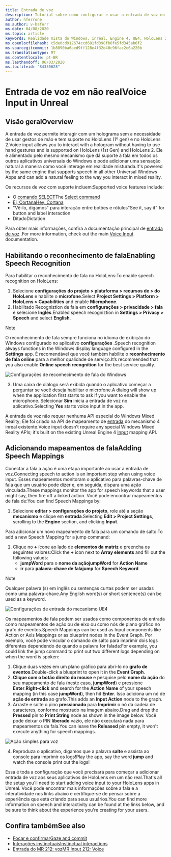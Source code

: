 ```yaml
---
title: Entrada de voz
description: Tutorial sobre como configurar e usar a entrada de voz no HoloLens 2 e no mecanismo inreal
author: hferrone
ms.author: v-haferr
ms.date: 04/08/2020
ms.topic: article
keywords: Realidade mista do Windows, inreal, Engine 4, UE4, HoloLens 2, voz, entrada de voz, reconhecimento de fala, realidade misturada, desenvolvimento, recursos, documentação, guias, hologramas, desenvolvimento de jogos
ms.openlocfilehash: c5de0cd912674ccd681fd398fb6fe5fd345ab6f2
ms.sourcegitcommit: 1b8090ba6aed9ff128e4f32d40c96fac2e6a220b
ms.translationtype: MT
ms.contentlocale: pt-BR
ms.lasthandoff: 06/03/2020
ms.locfileid: "84330628"
---
```

# <a name="voice-input-in-unreal"></a><span data-ttu-id="d20a6-104">Entrada de voz em não real</span><span class="sxs-lookup"><span data-stu-id="d20a6-104">Voice Input in Unreal</span></span>

## <a name="overview"></a><span data-ttu-id="d20a6-105">Visão geral</span><span class="sxs-lookup"><span data-stu-id="d20a6-105">Overview</span></span>
<span data-ttu-id="d20a6-106">A entrada de voz permite interagir com um holograma sem a necessidade de usar gestos de mão e tem suporte no HoloLens (1º gen) e no HoloLens 2.</span><span class="sxs-lookup"><span data-stu-id="d20a6-106">Voice input allows you to interact with a hologram without having to use hand gestures and is supported on HoloLens (1st Gen) and HoloLens 2.</span></span> <span data-ttu-id="d20a6-107">Ele é alimentado pelo mesmo mecanismo que dá suporte à fala em todos os outros aplicativos universais do Windows e pode adicionar uma sensação natural à maneira como você interage em realidade misturada.</span><span class="sxs-lookup"><span data-stu-id="d20a6-107">It's powered by the same engine that supports speech in all other Universal Windows Apps and can add a natural feeling to the way you interact in mixed reality.</span></span> 

<span data-ttu-id="d20a6-108">Os recursos de voz com suporte incluem:</span><span class="sxs-lookup"><span data-stu-id="d20a6-108">Supported voice features include:</span></span>
- <span data-ttu-id="d20a6-109">O [comando SELECT](https://docs.microsoft.com/windows/mixed-reality/voice-input#the-select-command)</span><span class="sxs-lookup"><span data-stu-id="d20a6-109">The [Select command](https://docs.microsoft.com/windows/mixed-reality/voice-input#the-select-command)</span></span>
- [<span data-ttu-id="d20a6-110">Ei, Cortana</span><span class="sxs-lookup"><span data-stu-id="d20a6-110">Hey, Cortana</span></span>](https://docs.microsoft.com/windows/mixed-reality/voice-input#hey-cortana)
- <span data-ttu-id="d20a6-111">"Vê-lo, digamos" para interação entre botões e rótulos</span><span class="sxs-lookup"><span data-stu-id="d20a6-111">"See it, say it" for button and label interaction</span></span>
- <span data-ttu-id="d20a6-112">Ditado</span><span class="sxs-lookup"><span data-stu-id="d20a6-112">Dictation</span></span>

<span data-ttu-id="d20a6-113">Para obter mais informações, confira a documentação principal de [entrada de voz](voice-input.md) .</span><span class="sxs-lookup"><span data-stu-id="d20a6-113">For more information, check out the main [Voice Input](voice-input.md) documentation.</span></span>

## <a name="enabling-speech-recognition"></a><span data-ttu-id="d20a6-114">Habilitando o reconhecimento de fala</span><span class="sxs-lookup"><span data-stu-id="d20a6-114">Enabling Speech Recognition</span></span>

<span data-ttu-id="d20a6-115">Para habilitar o reconhecimento de fala no HoloLens:</span><span class="sxs-lookup"><span data-stu-id="d20a6-115">To enable speech recognition on HoloLens:</span></span>
1. <span data-ttu-id="d20a6-116">Selecione **configurações do projeto > plataforma > recursos de > do HoloLens** e habilite o **microfone**.</span><span class="sxs-lookup"><span data-stu-id="d20a6-116">Select **Project Settings > Platform > HoloLens > Capabilities** and enable **Microphone**.</span></span> 
2. <span data-ttu-id="d20a6-117">Habilitado Recogniztion de fala em **configurações > privacidade > fala** e selecione **Inglês**.</span><span class="sxs-lookup"><span data-stu-id="d20a6-117">Enabled speech recogniztion in **Settings > Privacy > Speech** and select **English**.</span></span>

> [!NOTE]
> <span data-ttu-id="d20a6-118">O reconhecimento de fala sempre funciona no idioma de exibição do Windows configurado no aplicativo **configurações** .</span><span class="sxs-lookup"><span data-stu-id="d20a6-118">Speech recognition always functions in the Windows display language configured in the **Settings** app.</span></span> <span data-ttu-id="d20a6-119">É recomendável que você também habilite o **reconhecimento de fala online** para a melhor qualidade de serviço.</span><span class="sxs-lookup"><span data-stu-id="d20a6-119">It’s recommended that you also enable **Online speech recognition** for the best service quality.</span></span>

![Configurações de reconhecimento de fala do Windows](images/unreal/speech-recognition-settings.png)

3. <span data-ttu-id="d20a6-121">Uma caixa de diálogo será exibida quando o aplicativo começar a perguntar se você deseja habilitar o microfone.</span><span class="sxs-lookup"><span data-stu-id="d20a6-121">A dialog will show up when the application first starts to ask if you want to enable the microphone.</span></span> <span data-ttu-id="d20a6-122">Selecionar **Sim** inicia a entrada de voz no aplicativo.</span><span class="sxs-lookup"><span data-stu-id="d20a6-122">Selecting **Yes** starts voice input in the app.</span></span>

<span data-ttu-id="d20a6-123">A entrada de voz não requer nenhuma API especial do Windows Mixed Reality; Ele foi criado na API de mapeamento de [entrada](https://docs.unrealengine.com/Gameplay/Input/index.html) do mecanismo 4 inreal existente.</span><span class="sxs-lookup"><span data-stu-id="d20a6-123">Voice input doesn’t require any special Windows Mixed Reality APIs; it's built on the existing Unreal Engine 4 [Input](https://docs.unrealengine.com/Gameplay/Input/index.html) mapping API.</span></span> 

## <a name="adding-speech-mappings"></a><span data-ttu-id="d20a6-124">Adicionando mapeamentos de fala</span><span class="sxs-lookup"><span data-stu-id="d20a6-124">Adding Speech Mappings</span></span>
<span data-ttu-id="d20a6-125">Conectar a fala a ação é uma etapa importante ao usar a entrada de voz.</span><span class="sxs-lookup"><span data-stu-id="d20a6-125">Connecting speech to action is an important step when using voice input.</span></span> <span data-ttu-id="d20a6-126">Esses mapeamentos monitoram o aplicativo para palavras-chave de fala que um usuário pode dizer e, em seguida, dispara uma ação vinculada.</span><span class="sxs-lookup"><span data-stu-id="d20a6-126">These mappings monitor the app for speech keywords that a user might say, then fire off a linked action.</span></span> <span data-ttu-id="d20a6-127">Você pode encontrar mapeamentos de fala de:</span><span class="sxs-lookup"><span data-stu-id="d20a6-127">You can find Speech Mappings by:</span></span>
1. <span data-ttu-id="d20a6-128">Selecione **editar > configurações do projeto**, role até a seção **mecanismo** e clique em **entrada**.</span><span class="sxs-lookup"><span data-stu-id="d20a6-128">Selecting **Edit > Project Settings**, scrolling to the **Engine** section, and clicking **Input**.</span></span>

<span data-ttu-id="d20a6-129">Para adicionar um novo mapeamento de fala para um comando de salto:</span><span class="sxs-lookup"><span data-stu-id="d20a6-129">To add a new Speech Mapping for a jump command:</span></span>
1. <span data-ttu-id="d20a6-130">Clique no **+** ícone ao lado de **elementos da matriz** e preencha os seguintes valores:</span><span class="sxs-lookup"><span data-stu-id="d20a6-130">Click the **+** icon next to **Array elements** and fill out the following values:</span></span>
    * <span data-ttu-id="d20a6-131">**jumpWord** para o **nome da ação**</span><span class="sxs-lookup"><span data-stu-id="d20a6-131">**jumpWord** for **Action Name**</span></span>
    * <span data-ttu-id="d20a6-132">**ir** para **palavra-chave de fala**</span><span class="sxs-lookup"><span data-stu-id="d20a6-132">**jump** for **Speech Keyword**</span></span>

> [!NOTE]
> <span data-ttu-id="d20a6-133">Qualquer palavra (s) em inglês ou sentenças curtas podem ser usadas como uma palavra-chave.</span><span class="sxs-lookup"><span data-stu-id="d20a6-133">Any English word(s) or short sentence(s) can be used as a keyword.</span></span> 

![Configurações de entrada do mecanismo UE4](images/unreal/engine-input.png)

<span data-ttu-id="d20a6-135">Os mapeamentos de fala podem ser usados como componentes de entrada como mapeamentos de ação ou de eixo ou como nós de plano gráfico no grafo de eventos.</span><span class="sxs-lookup"><span data-stu-id="d20a6-135">Speech Mappings can be used as Input components like Action or Axis Mappings or as blueprint nodes in the Event Graph.</span></span> <span data-ttu-id="d20a6-136">Por exemplo, você pode vincular o comando de salto para imprimir dois logs diferentes dependendo de quando a palavra for falada:</span><span class="sxs-lookup"><span data-stu-id="d20a6-136">For example, you could link the jump command to print out two different logs depending on when the word is spoken:</span></span>

1. <span data-ttu-id="d20a6-137">Clique duas vezes em um plano gráfico para abri-lo no **grafo de eventos**.</span><span class="sxs-lookup"><span data-stu-id="d20a6-137">Double-click a blueprint to open it in the **Event Graph**.</span></span>
2. <span data-ttu-id="d20a6-138">**Clique com o botão direito do mouse** e pesquise pelo **nome da ação** do seu mapeamento de fala (neste caso, **jumpWord**) e pressione **Enter**.</span><span class="sxs-lookup"><span data-stu-id="d20a6-138">**Right-click** and search for the **Action Name** of your speech mapping (in this case **jumpWord**), then hit **Enter**.</span></span> <span data-ttu-id="d20a6-139">Isso adiciona um nó de **ação de entrada** ao grafo.</span><span class="sxs-lookup"><span data-stu-id="d20a6-139">This adds an **Input Action** node to the graph.</span></span>
3. <span data-ttu-id="d20a6-140">Arraste e solte o pino **pressionado** para **Imprimir** o nó da cadeia de caracteres, conforme mostrado na imagem abaixo.</span><span class="sxs-lookup"><span data-stu-id="d20a6-140">Drag and drop the **Pressed** pin to **Print String** node as shown in the image below.</span></span> <span data-ttu-id="d20a6-141">Você pode deixar o PIN **liberado** vazio, ele não executará nada para mapeamentos de fala.</span><span class="sxs-lookup"><span data-stu-id="d20a6-141">You can leave the **Released** pin empty, it won't execute anything for speech mappings.</span></span>
 
![Ação simples para voz](images/unreal/voice-input-img-03.png)

4. <span data-ttu-id="d20a6-143">Reproduza o aplicativo, digamos que a palavra **salte** e assista ao console para imprimir os logs!</span><span class="sxs-lookup"><span data-stu-id="d20a6-143">Play the app, say the word **jump** and watch the console print out the logs!</span></span>

<span data-ttu-id="d20a6-144">Essa é toda a configuração que você precisará para começar a adicionar entrada de voz aos seus aplicativos de HoloLens em um não real.</span><span class="sxs-lookup"><span data-stu-id="d20a6-144">That's all the setup you'll need to start adding voice input to your HoloLens apps in Unreal.</span></span> <span data-ttu-id="d20a6-145">Você pode encontrar mais informações sobre a fala e a interatividade nos links abaixo e certifique-se de pensar sobre a experiência que está criando para seus usuários.</span><span class="sxs-lookup"><span data-stu-id="d20a6-145">You can find more information on speech and interactivity can be found at the links below, and be sure to think about the experience you're creating for your users.</span></span>

## <a name="see-also"></a><span data-ttu-id="d20a6-146">Confira também</span><span class="sxs-lookup"><span data-stu-id="d20a6-146">See also</span></span>
* [<span data-ttu-id="d20a6-147">Focar e confirmar</span><span class="sxs-lookup"><span data-stu-id="d20a6-147">Gaze and commit</span></span>](gaze-and-commit.md)
* [<span data-ttu-id="d20a6-148">Interações instinctuais</span><span class="sxs-lookup"><span data-stu-id="d20a6-148">Instinctual interactions</span></span>](interaction-fundamentals.md)
* [<span data-ttu-id="d20a6-149">Entrada do MR 212: voz</span><span class="sxs-lookup"><span data-stu-id="d20a6-149">MR Input 212: Voice</span></span>](holograms-212.md)

